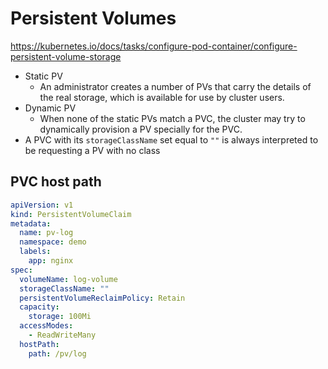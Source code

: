 # Persistent Volumes

https://kubernetes.io/docs/tasks/configure-pod-container/configure-persistent-volume-storage

* Static PV
  * An administrator creates a number of PVs that carry the details of the real storage, which is available for use by cluster users.
* Dynamic PV
  * When none of the static PVs match a PVC, the cluster may try to dynamically provision a PV specially for the PVC.
* A PVC with its `storageClassName` set equal to `""` is always interpreted to be requesting a PV with no class

## PVC host path

```yaml
apiVersion: v1
kind: PersistentVolumeClaim
metadata:
  name: pv-log 
  namespace: demo
  labels:
    app: nginx
spec:
  volumeName: log-volume
  storageClassName: ""
  persistentVolumeReclaimPolicy: Retain 
  capacity:
    storage: 100Mi
  accessModes:
    - ReadWriteMany
  hostPath:
    path: /pv/log 
```
